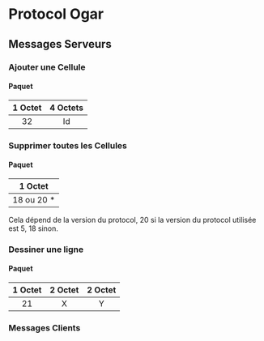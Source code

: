 # Protocol Ogar

## Messages Serveurs

### Ajouter une Cellule

#### Paquet

| 1 Octet   | 4 Octets |
| :-------: |:--------:|
| 32        | Id       |

### Supprimer toutes les Cellules

#### Paquet

| 1 Octet   |
| :-------: |
| 18 ou 20 *|

Cela dépend de la version du protocol, 20 si la version du protocol utilisée est
5, 18 sinon.

### Dessiner une ligne

#### Paquet

| 1 Octet   | 2 Octet   | 2 Octet   |
| :-------: | :-------: | :-------: |
| 21        | X         | Y         |

### Messages Clients
